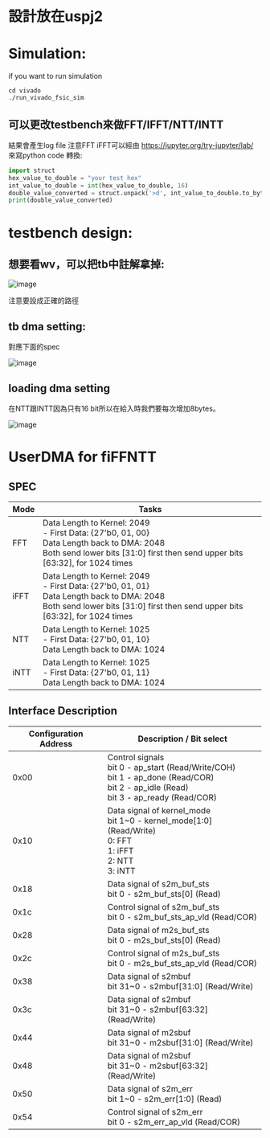 # 設計放在uspj2

# Simulation:
if you want to run simulation
```
cd vivado
./run_vivado_fsic_sim
```
## 可以更改testbench來做FFT/IFFT/NTT/INTT
結果會產生log file
注意FFT iFFT可以經由 https://jupyter.org/try-jupyter/lab/ 來寫python code 轉換:

``` python
import struct
hex_value_to_double = "your test hex"
int_value_to_double = int(hex_value_to_double, 16)
double_value_converted = struct.unpack('>d', int_value_to_double.to_bytes(8, byteorder='big'))[0]
print(double_value_converted)

```
# testbench design:
## 想要看wv，可以把tb中註解拿掉:

![image](https://github.com/vic9112/PQC_Falcon/assets/145022311/c41d1dcb-02f8-487c-91e8-7ec1e2b0bb73)

注意要設成正確的路徑

## tb dma setting:
對應下面的spec 

![image](https://github.com/vic9112/PQC_Falcon/assets/145022311/417f8539-130c-41ca-8477-48ea35de2cdc)

## loading dma setting 
在NTT跟INTT因為只有16 bit所以在給入時我們要每次增加8bytes。

![image](https://github.com/vic9112/PQC_Falcon/assets/145022311/f61ed847-df74-4246-a60f-0a486ab1b014)


# UserDMA for fiFFNTT

## SPEC

| Mode | Tasks |
| ---- | ----- |
| FFT  | Data Length to Kernel: 2049 <br>  - First Data: {27'b0, 01, 00} <br> Data Length back to DMA: 2048 <br> Both send lower bits [31:0] first then send upper bits [63:32], for 1024 times |
| iFFT | Data Length to Kernel: 2049 <br>  - First Data: {27'b0, 01, 01} <br> Data Length back to DMA: 2048 <br> Both send lower bits [31:0] first then send upper bits [63:32], for 1024 times |
| NTT  | Data Length to Kernel: 1025 <br>  - First Data: {27'b0, 01, 10}  <br> Data Length back to DMA: 1024 |
| iNTT | Data Length to Kernel: 1025 <br>  - First Data: {27'b0, 01, 11}  <br> Data Length back to DMA: 1024 |

## Interface Description
| Configuration Address | Description / Bit select |
| --------------------- | ------------------------ |
| 0x00 | Control signals <br> bit 0  - ap_start (Read/Write/COH) <br> bit 1  - ap_done (Read/COR) <br> bit 2  - ap_idle (Read) <br> bit 3  - ap_ready (Read/COR) |
| 0x10 | Data signal of kernel_mode <br> bit 1~0 - kernel_mode[1:0] (Read/Write) <br> 0: FFT <br> 1: iFFT <br> 2: NTT <br> 3: iNTT |
| 0x18 | Data signal of s2m_buf_sts <br> bit 0  - s2m_buf_sts[0] (Read) |
| 0x1c | Control signal of s2m_buf_sts <br> bit 0  - s2m_buf_sts_ap_vld (Read/COR)|
| 0x28 | Data signal of m2s_buf_sts <br> bit 0  - m2s_buf_sts[0] (Read) |
| 0x2c | Control signal of m2s_buf_sts <br> bit 0  - m2s_buf_sts_ap_vld (Read/COR) |
| 0x38 | Data signal of s2mbuf <br> bit 31~0 - s2mbuf[31:0] (Read/Write) |
| 0x3c | Data signal of s2mbuf <br> bit 31~0 - s2mbuf[63:32] (Read/Write) |
| 0x44 | Data signal of m2sbuf <br> bit 31~0 - m2sbuf[31:0] (Read/Write) |
| 0x48 | Data signal of m2sbuf <br> bit 31~0 - m2sbuf[63:32] (Read/Write) |
| 0x50 | Data signal of s2m_err <br> bit 1~0 - s2m_err[1:0] (Read) |
| 0x54 | Control signal of s2m_err <br> bit 0  - s2m_err_ap_vld (Read/COR) |

